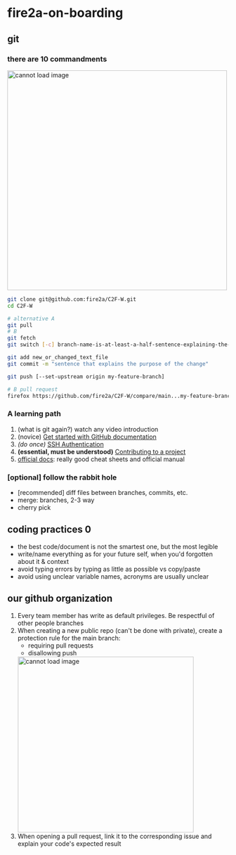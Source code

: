 # fire2a-on-boarding

## git
### there are 10 commandments

<img src="https://imgs.xkcd.com/comics/git_2x.png"  alt='cannot load image' width="500px" >

```bash
git clone git@github.com:fire2a/C2F-W.git
cd C2F-W

# alternative A
git pull
# B
git fetch 
git switch [-c] branch-name-is-at-least-a-half-sentence-explaining-the-feature/issue [main]

git add new_or_changed_text_file
git commit -m "sentence that explains the purpose of the change"

git push [--set-upstream origin my-feature-branch]

# B pull request
firefox https://github.com/fire2a/C2F-W/compare/main...my-feature-branch
```

### A learning path

1. (what is git again?) watch any video introduction
2. (novice) [Get started with GitHub documentation](https://docs.github.com/en/get-started/)
3. _(do once)_ [SSH Authentication](https://docs.github.com/en/authentication/connecting-to-github-with-ssh/generating-a-new-ssh-key-and-adding-it-to-the-ssh-agent)
4. __(essential, must be understood)__ [Contributing to a project](https://docs.github.com/en/get-started/exploring-projects-on-github/contributing-to-a-project)
5. [official docs](https://git-scm.com/doc): really good cheat sheets and official manual

### [optional] follow the rabbit hole
- [recommended] diff files between branches, commits, etc.
- merge: branches, 2-3 way
- cherry pick

## coding practices 0
- the best code/document is not the smartest one, but the most legible
- write/name everything as for your future self, when you'd forgotten about it & context
- avoid typing errors by typing as little as possible vs copy/paste
- avoid using unclear variable names, acronyms are usually unclear
  
## our github organization
1. Every team member has write as default privileges. Be respectful of other people branches
2. When creating a new public repo (can't be done with private), create a protection rule for the main branch:
   - requiring pull requests
   - disallowing push
   <img src="https://github.com/user-attachments/assets/573f21f8-b666-4164-9baa-9bc511051c0b"  alt='cannot load image' width="400px" >
3. When opening a pull request, link it to the corresponding issue and explain your code's expected result

